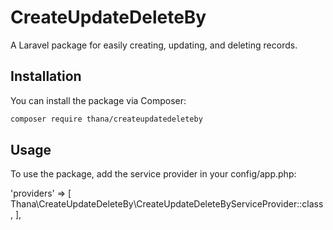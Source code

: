 # CreateUpdateDeleteBy

A Laravel package for easily creating, updating, and deleting records.

## Installation

You can install the package via Composer:

```bash
composer require thana/createupdatedeleteby

```

## Usage

To use the package, add the service provider in your config/app.php:

'providers' => [
    Thana\CreateUpdateDeleteBy\CreateUpdateDeleteByServiceProvider::class,
],